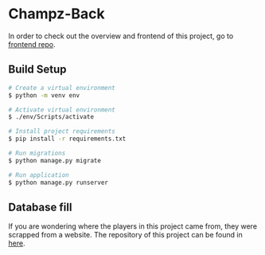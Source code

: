 # Champz-Back
In order to check out the overview and frontend of this project, go to [frontend repo](https://github.com/caiomelo22/Champz-Front).

## Build Setup

```bash
# Create a virtual environment
$ python -m venv env

# Activate virtual environment
$ ./env/Scripts/activate

# Install project requirements
$ pip install -r requirements.txt

# Run migrations
$ python manage.py migrate

# Run application
$ python manage.py runserver
```

## Database fill
If you are wondering where the players in this project came from, they were scrapped from a website. The repository of this project can be found in [here](https://github.com/caiomelo22/Fifa-Players-Scrapping).
